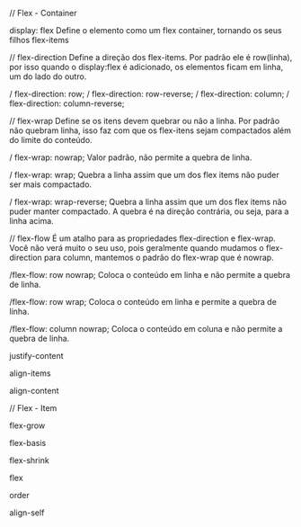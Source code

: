 // Flex - Container

display: flex
Define o elemento como um flex container, tornando os seus filhos flex-items

// flex-direction
Define a direção dos flex-items. Por padrão ele é row(linha), por isso quando o display:flex é adicionado, os elementos ficam em linha, um do lado do outro.

/ flex-direction: row;
/ flex-direction: row-reverse;
/ flex-direction: column;
/ flex-direction: column-reverse;

// flex-wrap
Define se os itens devem quebrar ou não a linha. Por padrão não quebram linha, isso faz com que os flex-itens sejam compactados além do limite do conteúdo.

/ flex-wrap: nowrap;
Valor padrão, não permite a quebra de linha.

/ flex-wrap: wrap;
Quebra a linha assim que um dos flex items não puder ser mais compactado.

/ flex-wrap: wrap-reverse;
Quebra a linha assim que um dos flex items não puder manter compactado. A quebra é na direção contrária, ou seja, para a linha acima.

// flex-flow
É um atalho para as propriedades flex-direction e flex-wrap. Você não verá muito o seu uso, pois geralmente quando mudamos o flex-direction para column, mantemos o padrão do flex-wrap que é nowrap.

/flex-flow: row nowrap;
Coloca o conteúdo em linha e não permite a quebra de linha.

/flex-flow: row wrap;
Coloca o conteúdo em linha e permite a quebra de linha.

/flex-flow: column nowrap;
Coloca o conteúdo em coluna e não permite a quebra de linha.

justify-content

align-items

align-content

// Flex - Item

flex-grow

flex-basis

flex-shrink

flex

order

align-self
